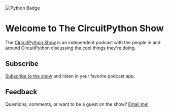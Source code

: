 <img src="https://badgen.net/badge/python/python/black?icon=github" alt="Python Badge"/>




# Welcome to The CircuitPython Show

The [CircuitPython Show](https://cpshow.xyz) is an independent podcast with the people in and around CircuitPython discussing the cool things they're doing.

## Subscribe
[Subscribe to the show](https://circuitpythonshow.com/subscribe) and listen in your favorite podcast app.


## Feedback
Questions, comments, or want to be a guest on the show?  <a href="mailto:abc@example.com?subject=Query&body=The_Circuit_Python_Show">Email me!</a>